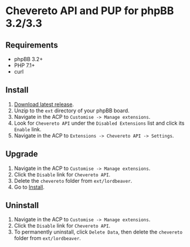 # Chevereto API and PUP for phpBB 3.2/3.3

## Requirements
* phpBB 3.2+
* PHP 7.1+
* curl

## Install
1. [Download latest release](https://github.com/pmezhuev/phpbb_chevereto/releases).
2. Unzip to the `ext` directory of your phpBB board.
3. Navigate in the ACP to `Customise -> Manage extensions`.
4. Look for `Chevereto API` under the `Disabled Extensions` list and click its `Enable` link.
5. Navigate in the ACP to `Extensions -> Chevereto API -> Settings`.

## Upgrade
1. Navigate in the ACP to `Customise -> Manage extensions`.
2. Click the `Disable` link for `Chevereto API`.
3. Delete the `chevereto` folder from `ext/lordbeaver`.
4. Go to [Install](#install).

## Uninstall
1. Navigate in the ACP to `Customise -> Manage extensions`.
2. Click the `Disable` link for `Chevereto API`.
3. To permanently uninstall, click `Delete Data`, then delete the `chevereto` folder from `ext/lordbeaver`.
